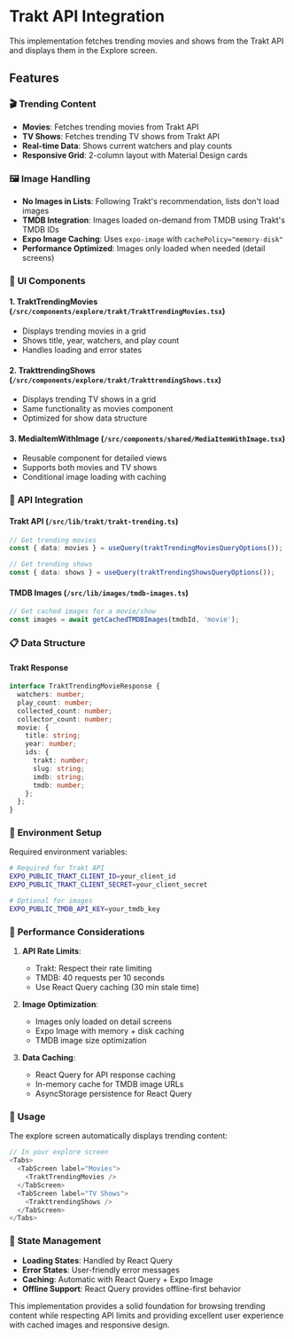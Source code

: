 # Trakt API Integration

This implementation fetches trending movies and shows from the Trakt API and displays them in the Explore screen.

## Features

### 🎬 **Trending Content**
- **Movies**: Fetches trending movies from Trakt API
- **TV Shows**: Fetches trending TV shows from Trakt API
- **Real-time Data**: Shows current watchers and play counts
- **Responsive Grid**: 2-column layout with Material Design cards

### 🖼️ **Image Handling**
- **No Images in Lists**: Following Trakt's recommendation, lists don't load images
- **TMDB Integration**: Images loaded on-demand from TMDB using Trakt's TMDB IDs
- **Expo Image Caching**: Uses `expo-image` with `cachePolicy="memory-disk"`
- **Performance Optimized**: Images only loaded when needed (detail screens)

### 📱 **UI Components**

#### 1. **TraktTrendingMovies** (`/src/components/explore/trakt/TraktTrendingMovies.tsx`)
- Displays trending movies in a grid
- Shows title, year, watchers, and play count
- Handles loading and error states

#### 2. **TrakttrendingShows** (`/src/components/explore/trakt/TrakttrendingShows.tsx`)
- Displays trending TV shows in a grid
- Same functionality as movies component
- Optimized for show data structure

#### 3. **MediaItemWithImage** (`/src/components/shared/MediaItemWithImage.tsx`)
- Reusable component for detailed views
- Supports both movies and TV shows
- Conditional image loading with caching

### 🔧 **API Integration**

#### **Trakt API** (`/src/lib/trakt/trakt-trending.ts`)
```typescript
// Get trending movies
const { data: movies } = useQuery(traktTrendingMoviesQueryOptions());

// Get trending shows  
const { data: shows } = useQuery(traktTrendingShowsQueryOptions());
```

#### **TMDB Images** (`/src/lib/images/tmdb-images.ts`)
```typescript
// Get cached images for a movie/show
const images = await getCachedTMDBImages(tmdbId, 'movie');
```

### 📋 **Data Structure**

#### **Trakt Response**
```typescript
interface TraktTrendingMovieResponse {
  watchers: number;
  play_count: number;
  collected_count: number;
  collector_count: number;
  movie: {
    title: string;
    year: number;
    ids: {
      trakt: number;
      slug: string;
      imdb: string;
      tmdb: number;
    };
  };
}
```

### 🔐 **Environment Setup**

Required environment variables:
```bash
# Required for Trakt API
EXPO_PUBLIC_TRAKT_CLIENT_ID=your_client_id
EXPO_PUBLIC_TRAKT_CLIENT_SECRET=your_client_secret

# Optional for images
EXPO_PUBLIC_TMDB_API_KEY=your_tmdb_key
```

### 🎯 **Performance Considerations**

1. **API Rate Limits**:
   - Trakt: Respect their rate limiting
   - TMDB: 40 requests per 10 seconds
   - Use React Query caching (30 min stale time)

2. **Image Optimization**:
   - Images only loaded on detail screens
   - Expo Image with memory + disk caching
   - TMDB image size optimization

3. **Data Caching**:
   - React Query for API response caching
   - In-memory cache for TMDB image URLs
   - AsyncStorage persistence for React Query

### 🚀 **Usage**

The explore screen automatically displays trending content:

```typescript
// In your explore screen
<Tabs>
  <TabScreen label="Movies">
    <TraktTrendingMovies />
  </TabScreen>
  <TabScreen label="TV Shows">
    <TrakttrendingShows />
  </TabScreen>
</Tabs>
```

### 🔄 **State Management**

- **Loading States**: Handled by React Query
- **Error States**: User-friendly error messages
- **Caching**: Automatic with React Query + Expo Image
- **Offline Support**: React Query provides offline-first behavior

This implementation provides a solid foundation for browsing trending content while respecting API limits and providing excellent user experience with cached images and responsive design.
